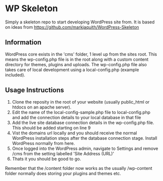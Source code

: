 # WP Skeleton

Simply a skeleton repo to start developing WordPress site from. It is based on ideas from https://github.com/markjaquith/WordPress-Skeleton

## Information

WordPress core exists in the 'cms' folder, 1 level up from the sites root. This means the wp-config.php file is in the root along with a custom content directory for themes, plugins and uploads. The wp-config.php file also takes care of local development using a local-config.php (example included).

## Usage Instructions

1. Clone the reposity in the root of your website (usually public_html or htdocs on an apache server).
2. Edit the name of the local-config-sample.php file to local-config.php and add the connection details to your local database in that file
3. Add the live site database connection details in the wp-config.php file. This should be added starting on line 9
4. Vist the domains url locally and you should receive the normal WordPress installation steps after the database connection stage. Install WordPress normally from here.
5. Once logged into the WordPress admin, navigate to Settings and remove /cms from the setting labelled 'Site Address (URL)'
6. Thats it you should be good to go.

Remember that the /content folder now works as the usually /wp-content folder normally does storing your plugins and themes etc.
